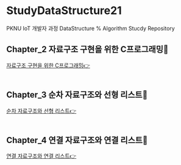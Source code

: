 # StudyDataStructure21
PKNU IoT 개발자 과정
DataStructure % Algorithm Stucdy Repository

## Chapter_2 자료구조 구현을 위한 C프로그래밍🎯

[자료구조 구현을 위한 C프로그래밍👉](https://github.com/HongryeolSeong/StudyDataStructure21/tree/main/02Chapter "Chapter2")
<br>
<br>

## Chapter_3 순차 자료구조와 선형 리스트🎯

[순차 자료구조와 선형 리스트👉](https://github.com/HongryeolSeong/StudyDataStructure21/tree/main/03Chapter "Chapter3")
<br>
<br>

## Chapter_4 연결 자료구조와 연결 리스트🎯

[연결 자료구조와 연결 리스트👉](https://github.com/HongryeolSeong/StudyDataStructure21/tree/main/04Chapter "Chapter4")
<br>
<br>

